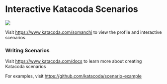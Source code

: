 # Interactive Katacoda Scenarios

[![](http://shields.katacoda.com/katacoda/somanchi/count.svg)](https://www.katacoda.com/somanchi "Get your profile on Katacoda.com")

Visit https://www.katacoda.com/somanchi to view the profile and interactive scenarios

### Writing Scenarios
Visit https://www.katacoda.com/docs to learn more about creating Katacoda scenarios

For examples, visit https://github.com/katacoda/scenario-example
